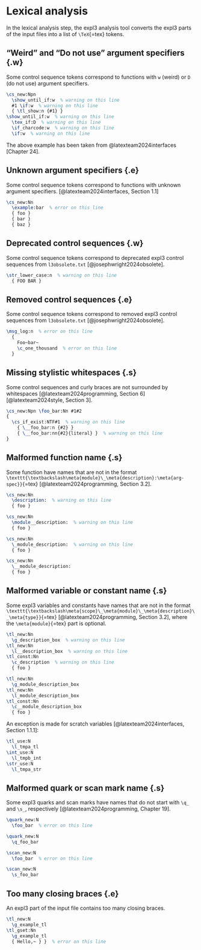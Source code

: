 # Lexical analysis
In the lexical analysis step, the expl3 analysis tool converts the expl3 parts of the input files into a list of `\TeX`{=tex} tokens.

## “Weird” and “Do not use” argument specifiers {.w}
Some control sequence tokens correspond to functions with `w` (weird) or `D` (do not use) argument specifiers.

``` tex
\cs_new:Npn
  \show_until_if:w  % warning on this line
  #1 \if:w  % warning on this line
  { \tl_show:n {#1} }
\show_until_if:w  % warning on this line
  \tex_if:D  % warning on this line
  \if_charcode:w  % warning on this line
  \if:w  % warning on this line
```

The above example has been taken from @latexteam2024interfaces [Chapter 24].

## Unknown argument specifiers {.e}
Some control sequence tokens correspond to functions with unknown argument specifiers. [@latexteam2024interfaces, Section 1.1]

``` tex
\cs_new:Nn
  \example:bar  % error on this line
  { foo }
  { bar }
  { baz }
```

## Deprecated control sequences {.w}
Some control sequence tokens correspond to deprecated expl3 control sequences from `l3obsolete.txt` [@josephwright2024obsolete].
<!-- vi "$(texdoc -Il l3obsolete.txt | sed -r 's/\s*[0-9]+\s*//')" -->

``` tex
\str_lower_case:n  % warning on this line
  { FOO BAR }
```

## Removed control sequences {.e}
Some control sequence tokens correspond to removed expl3 control sequences from `l3obsolete.txt` [@josephwright2024obsolete].
<!-- vi "$(texdoc -Il l3obsolete.txt | sed -r 's/\s*[0-9]+\s*//')" -->

``` tex
\msg_log:n  % error on this line
  {
    Foo~bar~
    \c_one_thousand  % error on this line
  }
```

## Missing stylistic whitespaces {.s}
Some control sequences and curly braces are not surrounded by whitespaces [@latexteam2024programming, Section 6] [@latexteam2024style, Section 3].

``` tex
\cs_new:Npn \foo_bar:Nn #1#2
{
  \cs_if_exist:NTF#1  % warning on this line
    { \__foo_bar:n {#2} }
    { \__foo_bar:nn{#2}{literal} }  % warning on this line
}
```

## Malformed function name {.s}
Some function have names that are not in the format `\texttt{\textbackslash\meta{module}\_\meta{description}:\meta{arg-spec}}`{=tex} [@latexteam2024programming, Section 3.2].

``` tex
\cs_new:Nn
  \description:  % warning on this line
  { foo }
```

``` tex
\cs_new:Nn
  \module__description:  % warning on this line
  { foo }
```

``` tex
\cs_new:Nn
  \_module_description:  % warning on this line
  { foo }
```

``` tex
\cs_new:Nn
  \__module_description:
  { foo }
```

## Malformed variable or constant name {.s}
Some expl3 variables and constants have names that are not in the format `\texttt{\textbackslash\meta{scope}\_\meta{module}\_\meta{description}\_\meta{type}}`{=tex} [@latexteam2024programming, Section 3.2], where the `\meta{module}`{=tex} part is optional.

``` tex
\tl_new:Nn
  \g_description_box  % warning on this line
\tl_new:Nn
  \l__description_box  % warning on this line
\tl_const:Nn
  \c_description  % warning on this line
  { foo }
```

``` tex
\tl_new:Nn
  \g_module_description_box
\tl_new:Nn
  \l_module_description_box
\tl_const:Nn
  \c__module_description_box
  { foo }
```

An exception is made for scratch variables [@latexteam2024interfaces, Section 1.1.1]:

``` tex
\tl_use:N
  \l_tmpa_tl
\int_use:N
  \l_tmpb_int
\str_use:N
  \l_tmpa_str
```

## Malformed quark or scan mark name {.s}
Some expl3 quarks and scan marks have names that do not start with `\q_` and `\s_`, respectively [@latexteam2024programming, Chapter 19].

``` tex
\quark_new:N
  \foo_bar  % error on this line
```

``` tex
\quark_new:N
  \q_foo_bar
```

``` tex
\scan_new:N
  \foo_bar  % error on this line
```

``` tex
\scan_new:N
  \s_foo_bar
```

## Too many closing braces {.e}
An expl3 part of the input file contains too many closing braces.

``` tex
\tl_new:N
  \g_example_tl
\tl_gset:Nn
  \g_example_tl
  { Hello,~ } }  % error on this line
```
